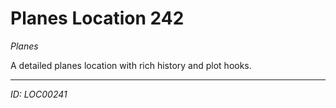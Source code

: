 # Planes Location 242

*Planes*

A detailed planes location with rich history and plot hooks.

---
*ID: LOC00241*